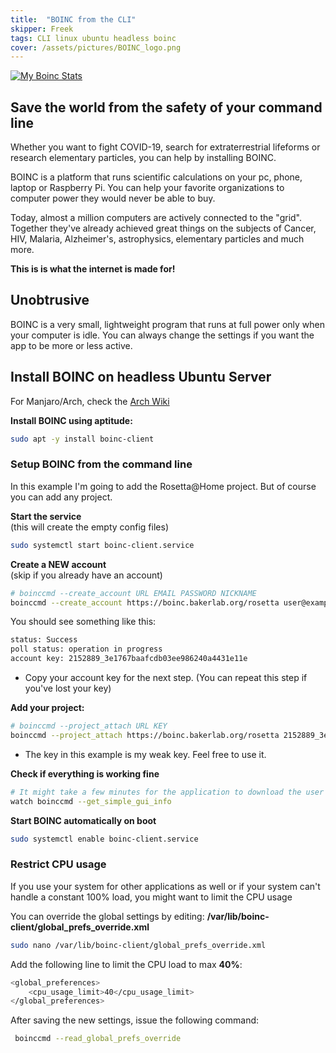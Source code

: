 ```yaml
---
title:  "BOINC from the CLI"
skipper: Freek
tags: CLI linux ubuntu headless boinc
cover: /assets/pictures/BOINC_logo.png
---
```


[![My Boinc Stats](https://www.boincstats.com/signature/-1/user/90689675018/sig.png)](https://www.boincstats.com/stats/-1/user/detail/84011c1c1634420bb12e98e44ffe0b7b)

## Save the world from the safety of your command line

Whether you want to fight COVID-19, search for extraterrestrial lifeforms or research elementary particles, you can help by installing BOINC.

BOINC is a platform that runs scientific calculations on your pc, phone, laptop or Raspberry Pi. You can help your favorite organizations to computer power they would never be able to buy.

Today, almost a million computers are actively connected to the "grid". Together they've already achieved great things on the subjects of Cancer, HIV, Malaria, Alzheimer's, astrophysics, elementary particles and much more.

**This is is what the internet is made for!**

## Unobtrusive 

BOINC is a very small, lightweight program that runs at full power only when your computer is idle. You can always change the settings if you want the app to be more or less active.

## Install BOINC on headless Ubuntu Server

For Manjaro/Arch, check the [Arch Wiki](https://wiki.archlinux.org/index.php/BOINC)  

**Install BOINC using aptitude:**
```bash
sudo apt -y install boinc-client
```

### Setup BOINC from the command line

In this example I'm going to add the Rosetta@Home project. But of course you can add any project.  

**Start the service**  
(this will create the empty config files)
```bash
sudo systemctl start boinc-client.service
```

**Create a NEW account**  
(skip if you already have an account)
```bash
# boinccmd --create_account URL EMAIL PASSWORD NICKNAME
boinccmd --create_account https://boinc.bakerlab.org/rosetta user@example.com p@55w0rd Nickname
```
You should see something like this:
```bash
status: Success
poll status: operation in progress
account key: 2152889_3e1767baafcdb03ee986240a4431e11e
```
* Copy your account key for the next step. (You can repeat this step if you've lost your key)

**Add your project:**
```bash
# boinccmd --project_attach URL KEY
boinccmd --project_attach https://boinc.bakerlab.org/rosetta 2152889_3e1767baafcdb03ee986240a4431e11e
```
* The key in this example is my weak key. Feel free to use it.  

**Check if everything is working fine**
```bash
# It might take a few minutes for the application to download the user details
watch boinccmd --get_simple_gui_info
```

**Start BOINC automatically on boot**
```bash
sudo systemctl enable boinc-client.service
```

### Restrict CPU usage

If you use your system for other applications as well or if your system can't handle a constant 100% load, you might want to limit the CPU usage

You can override the global settings by editing: **/var/lib/boinc-client/global_prefs_override.xml**

```bash
sudo nano /var/lib/boinc-client/global_prefs_override.xml
```

Add the following line to limit the CPU load to max **40%**:

```bash
<global_preferences>
    <cpu_usage_limit>40</cpu_usage_limit>
</global_preferences>
```

After saving the new settings, issue the following command:

```bash
 boinccmd --read_global_prefs_override
 ```